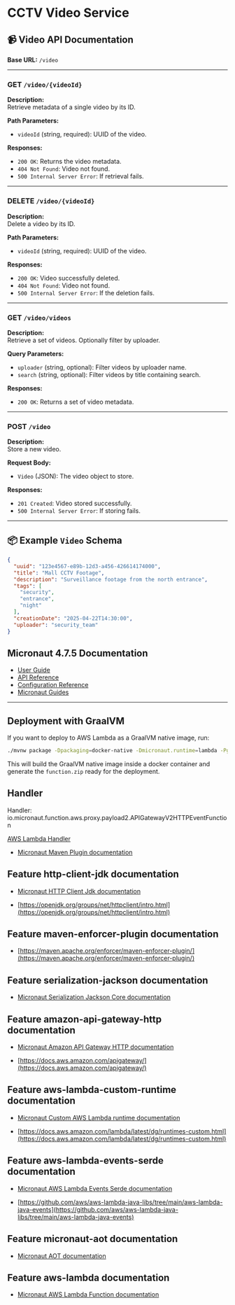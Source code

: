 # CCTV Video Service

## 📹 Video API Documentation

**Base URL:** `/video`

---

### GET `/video/{videoId}`

**Description:**  
Retrieve metadata of a single video by its ID.

**Path Parameters:**

- `videoId` (string, required): UUID of the video.

**Responses:**

- `200 OK`: Returns the video metadata.
- `404 Not Found`: Video not found.
- `500 Internal Server Error`: If retrieval fails.

---

### DELETE `/video/{videoId}`

**Description:**  
Delete a video by its ID.

**Path Parameters:**

- `videoId` (string, required): UUID of the video.

**Responses:**

- `200 OK`: Video successfully deleted.
- `404 Not Found`: Video not found.
- `500 Internal Server Error`: If the deletion fails.

---

### GET `/video/videos`

**Description:**  
Retrieve a set of videos. Optionally filter by uploader.

**Query Parameters:**

- `uploader` (string, optional): Filter videos by uploader name.
- `search` (string, optional): Filter videos by title containing search.

**Responses:**

- `200 OK`: Returns a set of video metadata.

---

### POST `/video`

**Description:**  
Store a new video.

**Request Body:**

- `Video` (JSON): The video object to store.

**Responses:**

- `201 Created`: Video stored successfully.
- `500 Internal Server Error`: If storing fails.

---

## 📦 Example `Video` Schema

```json
{
  "uuid": "123e4567-e89b-12d3-a456-426614174000",
  "title": "Mall CCTV Footage",
  "description": "Surveillance footage from the north entrance",
  "tags": [
    "security",
    "entrance",
    "night"
  ],
  "creationDate": "2025-04-22T14:30:00",
  "uploader": "security_team"
}
```

## Micronaut 4.7.5 Documentation

- [User Guide](https://docs.micronaut.io/4.7.5/guide/index.html)
- [API Reference](https://docs.micronaut.io/4.7.5/api/index.html)
- [Configuration Reference](https://docs.micronaut.io/4.7.5/guide/configurationreference.html)
- [Micronaut Guides](https://guides.micronaut.io/index.html)
---

## Deployment with GraalVM

If you want to deploy to AWS Lambda as a GraalVM native image, run:

```bash
./mvnw package -Dpackaging=docker-native -Dmicronaut.runtime=lambda -Pgraalvm
```

This will build the GraalVM native image inside a docker container and generate the `function.zip` ready for the deployment.


## Handler

Handler: io.micronaut.function.aws.proxy.payload2.APIGatewayV2HTTPEventFunction

[AWS Lambda Handler](https://docs.aws.amazon.com/lambda/latest/dg/java-handler.html)

- [Micronaut Maven Plugin documentation](https://micronaut-projects.github.io/micronaut-maven-plugin/latest/)
## Feature http-client-jdk documentation

- [Micronaut HTTP Client Jdk documentation](https://docs.micronaut.io/latest/guide/index.html#jdkHttpClient)

- [https://openjdk.org/groups/net/httpclient/intro.html](https://openjdk.org/groups/net/httpclient/intro.html)


## Feature maven-enforcer-plugin documentation

- [https://maven.apache.org/enforcer/maven-enforcer-plugin/](https://maven.apache.org/enforcer/maven-enforcer-plugin/)


## Feature serialization-jackson documentation

- [Micronaut Serialization Jackson Core documentation](https://micronaut-projects.github.io/micronaut-serialization/latest/guide/)


## Feature amazon-api-gateway-http documentation

- [Micronaut Amazon API Gateway HTTP documentation](https://micronaut-projects.github.io/micronaut-aws/latest/guide/index.html#amazonApiGateway)

- [https://docs.aws.amazon.com/apigateway/](https://docs.aws.amazon.com/apigateway/)


## Feature aws-lambda-custom-runtime documentation

- [Micronaut Custom AWS Lambda runtime documentation](https://micronaut-projects.github.io/micronaut-aws/latest/guide/index.html#lambdaCustomRuntimes)

- [https://docs.aws.amazon.com/lambda/latest/dg/runtimes-custom.html](https://docs.aws.amazon.com/lambda/latest/dg/runtimes-custom.html)


## Feature aws-lambda-events-serde documentation

- [Micronaut AWS Lambda Events Serde documentation](https://micronaut-projects.github.io/micronaut-aws/snapshot/guide/#eventsLambdaSerde)

- [https://github.com/aws/aws-lambda-java-libs/tree/main/aws-lambda-java-events](https://github.com/aws/aws-lambda-java-libs/tree/main/aws-lambda-java-events)


## Feature micronaut-aot documentation

- [Micronaut AOT documentation](https://micronaut-projects.github.io/micronaut-aot/latest/guide/)


## Feature aws-lambda documentation

- [Micronaut AWS Lambda Function documentation](https://micronaut-projects.github.io/micronaut-aws/latest/guide/index.html#lambda)


